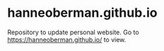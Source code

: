 # hanneoberman.github.io
Repository to update personal website. Go to https://hanneoberman.github.io/ to view.
